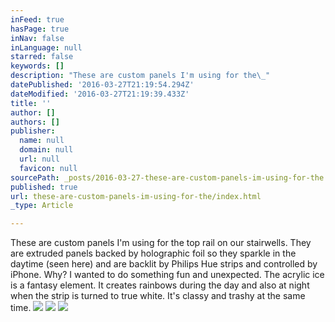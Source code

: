 ```yaml
---
inFeed: true
hasPage: true
inNav: false
inLanguage: null
starred: false
keywords: []
description: "These are custom panels I'm using for the\_"
datePublished: '2016-03-27T21:19:54.294Z'
dateModified: '2016-03-27T21:19:39.433Z'
title: ''
author: []
authors: []
publisher:
  name: null
  domain: null
  url: null
  favicon: null
sourcePath: _posts/2016-03-27-these-are-custom-panels-im-using-for-the.md
published: true
url: these-are-custom-panels-im-using-for-the/index.html
_type: Article

---
```

These are custom panels I'm using for the top rail on our stairwells. They are extruded panels backed by holographic foil so they sparkle in the daytime (seen here) and are backlit by Philips Hue strips and controlled by iPhone. Why? I wanted to do something fun and unexpected. The acrylic ice is a fantasy element. It creates rainbows during the day and also at night when the strip is turned to true white. It's classy and trashy at the same time.
![](https://the-grid-user-content.s3-us-west-2.amazonaws.com/9967e33b-5d01-4585-889d-a526d5847a13.jpg)
![](https://the-grid-user-content.s3-us-west-2.amazonaws.com/0cac7224-f82d-48a8-a1e3-b449b3c96166.jpg)
![](https://the-grid-user-content.s3-us-west-2.amazonaws.com/c2c8587e-1fb9-4cd9-8c87-71b3f940450e.jpg)